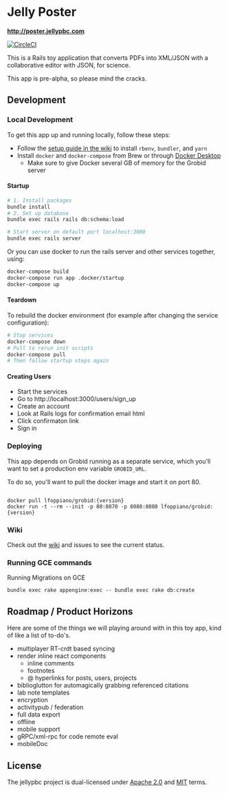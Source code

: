 # Jelly Poster

**http://poster.jellypbc.com**

[![CircleCI](https://circleci.com/gh/jellypbc/poster/tree/master.svg?style=svg)](https://circleci.com/gh/jellypbc/poster/tree/master)

This is a Rails toy application that converts PDFs into XML/JSON with a collaborative editor with JSON, for science.

This app is pre-alpha, so please mind the cracks.

## Development

### Local Development

To get this app up and running locally, follow these steps:

- Follow the [setup guide in the wiki](https://github.com/jellypbc/poster/wiki/Setup) to install `rbenv`, `bundler`, and `yarn`
- Install `docker` and `docker-compose` from Brew or through [Docker Desktop](https://www.docker.com/products/docker-desktop)
  - Make sure to give Docker several GB of memory for the Grobid server

#### Startup

```sh
# 1. Install packages
bundle install
# 2. Set up database
bundle exec rails rails db:schema:load
```

```sh
# Start server on default port localhost:3000
bundle exec rails server
```

Or you can use docker to run the rails server and other services together, using:

```sh
docker-compose build
docker-compose run app .docker/startup
docker-compose up
```

#### Teardown

To rebuild the docker environment (for example after changing the service configuration):

```sh
# Stop services
docker-compose down
# Pull to rerun init scripts
docker-compose pull
# Then follow startup steps again
```

#### Creating Users

- Start the services
- Go to http://localhost:3000/users/sign_up
- Create an account
- Look at Rails logs for confirmation email html
- Click confirmaton link
- Sign in

### Deploying

This app depends on Grobid running as a separate service, which you'll want to set a production env variable `GROBID_URL`.

To do so, you'll want to pull the docker image and start it on port 80.

```

docker pull lfoppiano/grobid:{version}
docker run -t --rm --init -p 80:8070 -p 8080:8080 lfoppiano/grobid:{version}

```

### Wiki

Check out the [wiki](https://github.com/jellypbc/poster/wiki) and issues to see the current status.

### Running GCE commands

Running Migrations on GCE

```shell
bundle exec rake appengine:exec -- bundle exec rake db:create
```

## Roadmap / Product Horizons

Here are some of the things we will playing around with in this toy app, kind of like a list of to-do's.

- multiplayer RT-crdt based syncing
- render inline react components
  - inline comments
  - footnotes
  - @ hyperlinks for posts, users, projects
- biblioglutton for automagically grabbing referenced citations
- lab note templates
- encryption
- activitypub / federation
- full data export
- offline
- mobile support
- gRPC/xml-rpc for code remote eval
- mobileDoc

## License

The jellypbc project is dual-licensed under [Apache 2.0](http://www.apache.org/licenses/LICENSE-2.0) and [MIT](https://opensource.org/licenses/MIT) terms.
